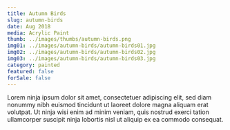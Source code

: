```yaml
---
title: Autumn Birds
slug: autumn-birds
date: Aug 2018
media: Acrylic Paint
thumb: ../images/thumbs/autumn-birds.png
img01: ../images/autumn-birds/autumn-birds01.jpg
img02: ../images/autumn-birds/autumn-birds02.jpg
img03: ../images/autumn-birds/autumn-birds03.jpg
category: painted
featured: false
forSale: false
---
```


Lorem ninja ipsum dolor sit amet, consectetuer adipiscing elit, sed diam nonummy nibh euismod tincidunt ut laoreet dolore magna aliquam erat volutpat. Ut ninja wisi enim ad minim veniam, quis nostrud exerci tation ullamcorper suscipit ninja lobortis nisl ut aliquip ex ea commodo consequat.